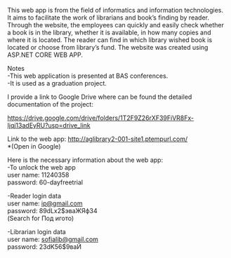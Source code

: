 This web app is from the field of informatics and information technologies. It aims to facilitate the work of librarians and book’s finding by reader. Through the website, the employees can quickly and easily check whether a book is in the library, whether it is available, in how many copies and where it is located. The reader can find in which library wished book is located or choose from library’s fund. The website was created using ASP.NET CORE WEB APP.

Notes                                  
-This web application is presented at BAS conferences.                    
-It is used as a graduation project.

I provide a link to Google Drive where can be found the detailed documentation of the project:

https://drive.google.com/drive/folders/1T2F9Z26rXF39FiVR8Fx-Ijqj13adEyRU?usp=drive_link

Link to the web app:
http://aglibrary2-001-site1.ptempurl.com/  
*(Open in Google)

Here is the necessary information about the web app:  
-To unlock the web app  
user name: 11240358  
password: 60-dayfreetrial  

-Reader login data  
user name: ip@gmail.com  
password: 89dLx2$эваЖЯф34  
(Search for Под игото)  

-Librarian login data  
user name: sofialib@gmail.com  
password: 23dK56$9ваЙ  
